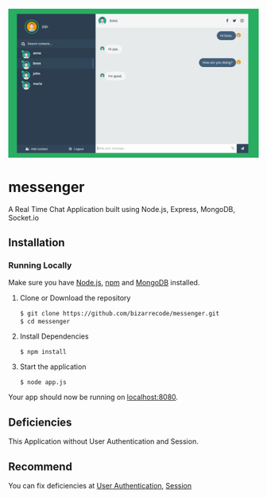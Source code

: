 ![Screenshot](https://raw.githubusercontent.com/bizarrecode/messenger/master/public/images/chat.png)

# messenger
A Real Time Chat Application built using Node.js, Express, MongoDB, Socket.io

## Installation<a name="installation"></a>
### Running Locally
Make sure you have [Node.js](https://nodejs.org/), [npm](https://www.npmjs.com/) and [MongoDB](https://www.mongodb.com/) installed.

1. Clone or Download the repository

	```
	$ git clone https://github.com/bizarrecode/messenger.git
	$ cd messenger
	```
2. Install Dependencies

	```
	$ npm install
	```
3. Start the application

	```
	$ node app.js
	```
Your app should now be running on [localhost:8080](http://localhost:8080/).


## Deficiencies 
This Application without User Authentication and Session.

## Recommend
You can fix deficiencies at [User Authentication](https://github.com/jaredhanson/passport), [Session](https://github.com/expressjs/session)

